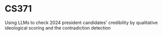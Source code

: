 # CS371
Using LLMs to check 2024 president candidates' credibility by qualitative ideological scoring and the contradiction detection
